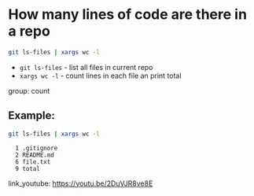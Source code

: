 # How many lines of code are there in a repo

```bash
git ls-files | xargs wc -l
```

- `git ls-files` - list all files in current repo
- `xargs wc -l` - count lines in each file an print total

group: count

## Example: 
```bash
git ls-files | xargs wc -l
```
```
  1 .gitignore
  2 README.md
  6 file.txt
  9 total

```

link_youtube: https://youtu.be/2DuVJR8ve8E
